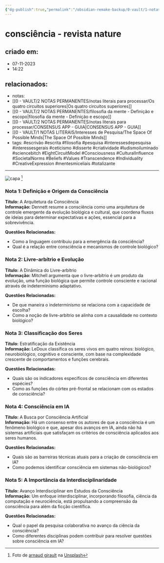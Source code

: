 ```yaml
---
{"dg-publish":true,"permalink":"/obsidian-remake-backup/0-vault/1-notas-literais/filosofia/consciencia-revista-nature/","tags":["escrivão","escrita","filosofia","pesquisa","interessesdepesquisa","interessesgerais","ceticismo","disserte","criatividade","ludismoiluminado","sciencebitch","EightCircuitModel","Consciousness","CulturalInfluence","SocietalNorms","Beliefs","Values","Transcendence","Individuality","CreativeExpression","mentesmiceliais","totalizante"],"dgHomeLink":true,"dgShowLocalGraph":true,"dgShowFileTree":true,"dgEnableSearch":true,"noteIcon":""}
---
```


# consciência - revista nature

## criado em: 
- 07-11-2023
- 14:22
## relacionados:
- notas: 
- [[0 - VAULT/2 NOTAS PERMANENTES/notas literais para processar/Os quatro circuitos superiores\|Os quatro circuitos superiores]]
- [[0 - VAULT/2 NOTAS PERMANENTES/filosofia da mente - Definição e escopo\|filosofia da mente - Definição e escopo]]
- [[0 - VAULT/2 NOTAS PERMANENTES/notas literais para processar/CONSENSUS APP - GUIA\|CONSENSUS APP - GUIA]]
- [[0 - VAULT/1 NOTAS LITERAIS/Interesses de Pesquisa/The Space Of Possible Minds\|The Space Of Possible Minds]]
- tags: #escrivão #escrita
#filosofia #pesquisa #interessesdepesquisa #interessesgerais #ceticismo #disserte #criatividade #ludismoiluminado #sciencebitch #EightCircuitModel #Consciousness #CulturalInfluence #SocietalNorms #Beliefs #Values #Transcendence #Individuality #CreativeExpression #mentesmiceliais #totalizante
---
![capa](https://images.unsplash.com/photo-1716881139357-ddcb2f52940c?q=80&w=2118&auto=format&fit=crop&ixlib=rb-4.0.3&ixid=M3wxMjA3fDB8MHxwaG90by1wYWdlfHx8fGVufDB8fHx8fA%3D%3D)
[^1]
### Nota 1: Definição e Origem da Consciência
**Título:** A Arquitetura da Consciência  
**Informação:** Dennett resume a consciência como uma arquitetura de controle emergente da evolução biológica e cultural, que coordena fluxos de ideias para determinar expectativas e ações, essencial para a sobrevivência.

**Questões Relacionadas:**  
- Como a linguagem contribuiu para a emergência da consciência?  
- Qual é a relação entre consciência e mecanismos de controle biológico?

### Nota 2: Livre-arbítrio e Evolução
**Título:** A Dinâmica do Livre-arbítrio  
**Informação:** Mitchell argumenta que o livre-arbítrio é um produto da evolução, uma função biológica que permite controle consciente e racional através de indeterminismo adaptativo.

**Questões Relacionadas:**  
- De que maneira o indeterminismo se relaciona com a capacidade de escolha?  
- Como a noção de livre-arbítrio se alinha com a causalidade no contexto biológico?

### Nota 3: Classificação dos Seres
**Título:** Estratificação da Existência  
**Informação:** LeDoux classifica os seres vivos em quatro reinos: biológico, neurobiológico, cognitivo e consciente, com base na complexidade crescente de comportamentos e funções cerebrais.

**Questões Relacionadas:**  
- Quais são os indicadores específicos de consciência em diferentes espécies?  
- Como as funções do córtex pré-frontal se relacionam com os estados de consciência?

### Nota 4: Consciência em IA
**Título:** A Busca por Consciência Artificial  
**Informação:** Há um consenso entre os autores de que a consciência é um fenômeno biológico e que, apesar dos avanços em IA, ainda não há sistemas artificiais que satisfaçam os critérios de consciência aplicados aos seres humanos.

**Questões Relacionadas:**  
- Quais são as barreiras técnicas atuais para a criação de consciência em IA?  
- Como podemos identificar consciência em sistemas não-biológicos?

### Nota 5: A Importância da Interdisciplinaridade
**Título:** Avanço Interdisciplinar em Estudos da Consciência  
**Informação:** Um enfoque interdisciplinar, incorporando filosofia, ciência da computação e neurociência, está propulsando a compreensão da consciência para além da ficção científica.

**Questões Relacionadas:**  
- Qual o papel da pesquisa colaborativa no avanço da ciência da consciência?  
- Como diferentes disciplinas podem contribuir para resolver questões sobre consciência em IA?
[^1]: Foto de [arnaud girault](https://unsplash.com/pt-br/@arnaudastro?utm_content=creditCopyText&utm_medium=referral&utm_source=unsplash) na [Unsplash](https://unsplash.com/pt-br/fotografias/uma-estrela-muito-grande-no-meio-do-ceu-zWOgtUIX7OE?utm_content=creditCopyText&utm_medium=referral&utm_source=unsplash)